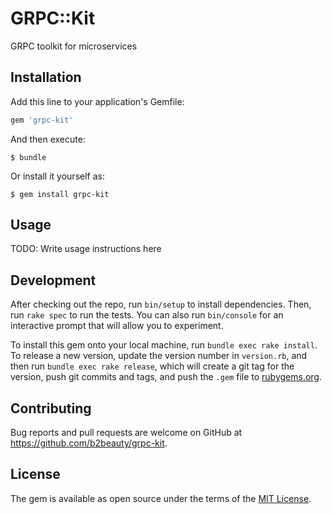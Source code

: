 # GRPC::Kit

GRPC toolkit for microservices

## Installation

Add this line to your application's Gemfile:

```ruby
gem 'grpc-kit'
```

And then execute:

    $ bundle

Or install it yourself as:

    $ gem install grpc-kit

## Usage

TODO: Write usage instructions here

## Development

After checking out the repo, run `bin/setup` to install dependencies. Then, run `rake spec` to run the tests. You can also run `bin/console` for an interactive prompt that will allow you to experiment.

To install this gem onto your local machine, run `bundle exec rake install`. To release a new version, update the version number in `version.rb`, and then run `bundle exec rake release`, which will create a git tag for the version, push git commits and tags, and push the `.gem` file to [rubygems.org](https://rubygems.org).

## Contributing

Bug reports and pull requests are welcome on GitHub at https://github.com/b2beauty/grpc-kit.


## License

The gem is available as open source under the terms of the [MIT License](http://opensource.org/licenses/MIT).

